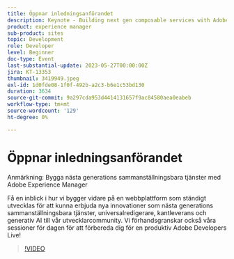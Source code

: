 ```yaml
---
title: Öppnar inledningsanförandet
description: Keynote - Building next gen composable services with Adobe Experience ManagerFå en inblick i hur vi bygger vidare på en webbplattform som ständigt utvecklas för att kunna erbjuda nya innovationer som nästa generations sammanställningsbara tjänster, universalredigerare, kantleverans och generativ AI till vår utvecklarcommunity. Vi förhandsgranskar också våra sessioner för dagen för att förbereda dig för en produktiv Adobe Developers Live!
product: experience manager
sub-product: sites
topic: Development
role: Developer
level: Beginner
doc-type: Event
last-substantial-update: 2023-05-27T00:00:00Z
jira: KT-13353
thumbnail: 3419949.jpeg
exl-id: 1d0fde08-1f0f-492b-a2c3-b6e1c53bd130
duration: 3634
source-git-commit: 9a297cda953d4414131657f9ac84580aea0eabeb
workflow-type: tm+mt
source-wordcount: '129'
ht-degree: 0%

---
```


# Öppnar inledningsanförandet

Anmärkning: Bygga nästa generations sammanställningsbara tjänster med Adobe Experience Manager

Få en inblick i hur vi bygger vidare på en webbplattform som ständigt utvecklas för att kunna erbjuda nya innovationer som nästa generations sammanställningsbara tjänster, universalredigerare, kantleverans och generativ AI till vår utvecklarcommunity. Vi förhandsgranskar också våra sessioner för dagen för att förbereda dig för en produktiv Adobe Developers Live!

>[!VIDEO](https://video.tv.adobe.com/v/3419949/?learn=on)
